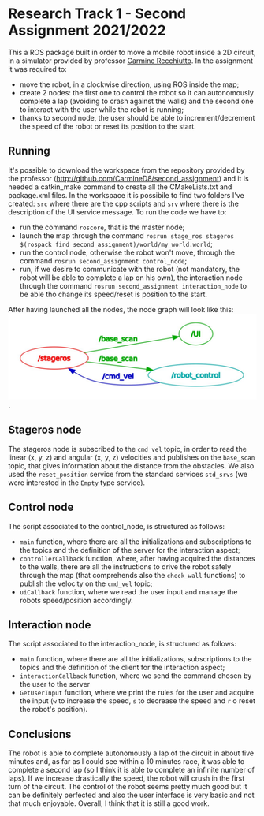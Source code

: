 # Research Track 1 - Second Assignment 2021/2022

This a ROS package built in order to move a mobile robot inside a 2D circuit, in a simulator provided by professor [Carmine Recchiutto](http://github.com/CarmineD8).
In the assignment it was required to:
* move the robot, in a clockwise direction, using ROS inside the map;
* create 2 nodes: the first one to control the robot so it can autonomously complete a lap (avoiding to crash against the walls) and the second one to interact with the user while the robot is running;
* thanks to second node, the user should be able to increment/decrement the speed of the robot or reset its position to the start.


## Running

It's possible to download the workspace from the repository provided by the professor (http://github.com/CarmineD8/second_assignment) and it is needed a catkin_make command to create all the CMakeLists.txt and package.xml files. In the workspace it is possibile to find two folders I've created: `src` where there are the cpp scripts and `srv` where there is the description of the UI service message. To run the code we have to:
* run the command `roscore`, that is the master node;
* launch the map through the command `rosrun stage_ros stageros $(rospack find second_assignment)/world/my_world.world`; 
* run the control node, otherwise the robot won't move, through the command `rosrun second_assignment control_node`;
* run, if we desire to communicate with the robot (not mandatory, the robot will be able to complete a lap on his own), the interaction node through the command `rosrun second_assignment interaction_node` to be able tho change its speed/reset is position to the start.

After having launched all the nodes, the node graph will look like this: ![immagine](MicrosoftTeams-image.jpeg).

## Stageros node

The stageros node is subscribed to the `cmd_vel` topic, in order to read the linear (x, y, z) and angular (x, y, z) velocities and publishes on the `base_scan` topic, that gives information about the distance from the obstacles. We also used the `reset_position` service from the standard services `std_srvs` (we were interested in the `Empty` type service).

## Control node

The script associated to the control_node, is structured as follows:
* `main` function, where there are all the initializations and subscriptions to the topics and the definition of the server for the interaction aspect;
* `controllerCallback` function, where, after having acquired the distances to the walls, there are all the instructions to drive the robot safely through the map (that comprehends also the `check_wall` functions) to publish the velocity on the `cmd_vel` topic;
* `uiCallback` function, where we read the user input and manage the robots speed/position accordingly.

## Interaction node

The script associated to the interaction_node, is structured as follows:
* `main` function, where there are all the initializations, subscriptions to the topics and the definition of the client for the interaction aspect;
* `interactionCallback` function, where we send the command chosen by the user to the server
* `GetUserInput` function, where we print the rules for the user and acquire the input (`w` to increase the speed, `s` to decrease the speed and `r` o reset the robot's position).

## Conclusions

The robot is able to complete autonomously a lap of the circuit in about five minutes and, as far as I could see within a 10 minutes race, it was able to complete a second lap (so I think it is able to complete an infinite number of laps). If we increase drastically the speed, the robot will crush in the first turn of the circuit. The control of the robot seems pretty much good but it can be definitely perfected and also the user interface is very basic and not that much enjoyable. Overall, I think that it is still a good work. 